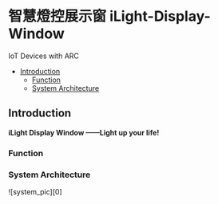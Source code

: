 # 智慧燈控展示窗 iLight-Display-Window
IoT Devices with ARC

* [Introduction](#introduction)
	* [Function](#function)
	* [System Architecture](#system-architecture)


## Introduction
**iLight Display Window ——Light up your life!**

### Function

### System Architecture
![system_pic][0]
